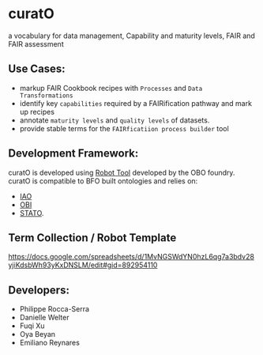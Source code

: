 # curatO
a vocabulary for data management, Capability and maturity levels,  FAIR and FAIR assessment

## Use Cases:
- markup FAIR Cookbook recipes with `Processes` and `Data Transformations`
- identify key `capabilities` required by a FAIRification pathway and mark up recipes
- annotate `maturity levels` and `quality levels` of datasets.
- provide stable terms for the `FAIRficatiion process builder` tool

## Development Framework:
curatO is developed using [Robot Tool](http://robot.obolibrary.org/) developed by the OBO foundry.
curatO is compatible to BFO built ontologies and relies on:
  - [IAO](http://www.obofoundry.org/ontology/iao.html#)
  - [OBI](http://www.obofoundry.org/ontology/obi.html#)
  - [STATO](http://stato-ontology.org).

## Term Collection / Robot Template
https://docs.google.com/spreadsheets/d/1MvNGSWdYN0hzL6qg7a3bdv28yjiKdsbWh93yKxDNSLM/edit#gid=892954110

## Developers:
  - Philippe Rocca-Serra
  - Danielle Welter
  - Fuqi Xu
  - Oya Beyan
  - Emiliano Reynares
  

